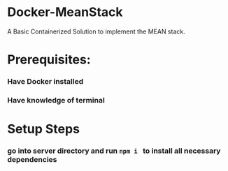 # Docker-MeanStack
A Basic Containerized Solution to implement the MEAN stack.

# Prerequisites:
### Have Docker installed
### Have knowledge of terminal

# Setup Steps
### go into server directory and run ```npm i ``` to install all necessary dependencies


